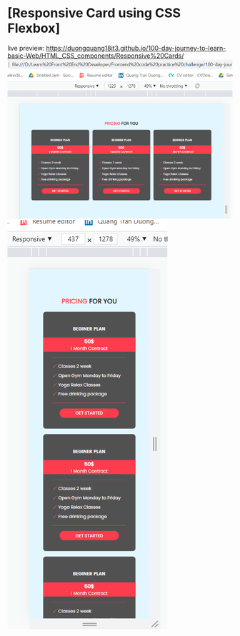 # [Responsive Card using CSS Flexbox]
live preview: https://duongquang18it3.github.io/100-day-journey-to-learn-basic-Web/HTML_CSS_components/Responsive%20Cards/
![](./desktop.png)
![](./mobie.png)
 
